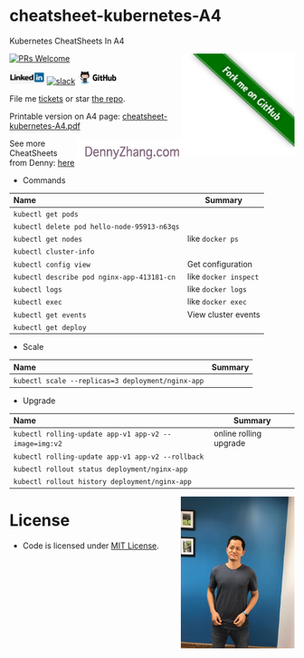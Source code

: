 # cheatsheet-kubernetes-A4
Kubernetes CheatSheets In A4

<a href="https://github.com/DennyZhang?tab=followers"><img align="right" width="200" height="183" src="https://raw.githubusercontent.com/USDevOps/mywechat-slack-group/master/images/fork_github.png" /></a>

[![PRs Welcome](https://img.shields.io/badge/PRs-welcome-brightgreen.svg)](http://makeapullrequest.com)

[![LinkedIn](https://raw.githubusercontent.com/USDevOps/mywechat-slack-group/master/images/linkedin.png)](https://www.linkedin.com/in/dennyzhang001) <a href="https://www.dennyzhang.com/slack" target="_blank" rel="nofollow"><img src="http://slack.dennyzhang.com/badge.svg" alt="slack"/></a> [![Github](https://raw.githubusercontent.com/USDevOps/mywechat-slack-group/master/images/github.png)](https://github.com/DennyZhang)

File me [tickets](https://github.com/DennyZhang/cheatsheet-kubernetes-A4/issues) or star [the repo](https://github.com/DennyZhang/cheatsheet-kubernetes-A4).

Printable version on A4 page: [cheatsheet-kubernetes-A4.pdf](cheatsheet-kubernetes-A4.pdf)

<a href="https://www.dennyzhang.com"><img align="right" width="185" height="37" src="https://raw.githubusercontent.com/USDevOps/mywechat-slack-group/master/images/dns_small.png"></a>

See more CheatSheets from Denny: [here](https://github.com/topics/denny-cheatsheets)

- Commands

| Name                                        | Summary               |
| :------------------------------------------ | --------------------- |
| `kubectl get pods`                          |                       |
| `kubectl delete pod hello-node-95913-n63qs` |                       |
| `kubectl get nodes`                         | like `docker ps`      |
| `kubectl cluster-info`                      |                       |
| `kubectl config view`                       | Get configuration     |
| `kubectl describe pod nginx-app-413181-cn`  | like `docker inspect` |
| `kubectl logs`                              | like `docker logs`    |
| `kubectl exec`                              | like `docker exec`    |
| `kubectl get events`                        | View cluster events   |
| `kubectl get deploy`                        |                       |

- Scale

| Name                                              | Summary   |
| :-----------------------------------------------  | --------- |
| `kubectl scale --replicas=3 deployment/nginx-app` |           |

- Upgrade  

| Name                                                  | Summary                |
| :---------------------------------------------------- | ---------------------- |
| `kubectl rolling-update app-v1 app-v2 --image=img:v2` | online rolling upgrade |
| `kubectl rolling-update app-v1 app-v2 --rollback`     |                        |
| `kubectl rollout status deployment/nginx-app`         |                        |
| `kubectl rollout history deployment/nginx-app`        |                        |

<a href="https://www.dennyzhang.com"><img align="right" width="201" height="268" src="https://raw.githubusercontent.com/USDevOps/mywechat-slack-group/master/images/denny_201706.png"></a>

# License
- Code is licensed under [MIT License](https://www.dennyzhang.com/wp-content/mit_license.txt).
